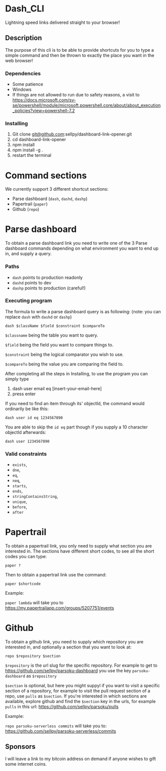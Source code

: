 # Dash_CLI

Lightning speed links delivered straight to your browser!

## Description

The purpose of this cli is to be able to provide shortcuts for you to type a simple command and then be thrown to exactly the place you want in the web browser! 

### Dependencies

* Some patience
* Windows
* If things are not allowed to run due to safety reasons, a visit to https://docs.microsoft.com/sv-se/powershell/module/microsoft.powershell.core/about/about_execution_policies?view=powershell-7.2

### Installing

1. Git clone git@github.com:sellpy/dashboard-link-opener.git
2. cd dashboard-link-opener
3. npm install
4. npm install -g .
5. restart the terminal

# Command sections
We currently support 3 different shortcut sections:
* Parse dashboard (`dash`, `dashd`, `dashp`)
* Papertrail (`paper`)
* Github (`repo`)

# Parse dashboard

To obtain a parse dashboard link you need to write one of the 3 Parse dashboard commands depending on what environment you want to end up in, and supply a query.

### Paths

* `dash` points to production readonly
* `dashd` points to dev
* `dashp` points to production (careful!)

### Executing program
The formula to write a parse dashboard query is as following:
(note: you can replace `dash` with `dashd` or `dashp`)

`dash $className $field $constraint $compareTo`

`$classname` being the table you want to query.

`$field` being the field you want to compare things to.

`$constraint` being the logical comparator you wish to use.

`$compareTo` being the value you are comparing the field to. 

After completing all the steps in Installing, to use the program you can simply type
1. dash user email eq [insert-your-email-here]
2. press enter

If you need to find an item through its' objectId, the command would ordinarily be like this:

`dash user id eq 1234567890`

You are able to skip the `id eq` part though if you supply a 10 character objectId afterwards:

`dash user 1234567890`

### Valid constraints

* `exists`,
* `dne`,
* `eq`,
* `neq`,
* `starts`,
* `ends`,
* `stringContainsString`,
* `unique`,
* `before`,
* `after`


# Papertrail

To obtain a papertrail link, you only need to supply what section you are interested in. The sections have different short codes, to see all the short codes you can type:

`paper ?`

Then to obtain a papertrail link use the command:

`paper $shortcode`

Example:

`paper lambda` will take you to https://my.papertrailapp.com/groups/5207751/events


# Github

To obtain a github link, you need to supply which repository you are interested in, and optionally a section that you want to look at:

`repo $repository $section`

`$repository` is the url slug for the specific repository. For example to get to https://github.com/sellpy/parsoku-dashboard you use the key `parsoku-dashboard` as `$repository`

`$section` is optional, but here you might suppyl if you want to visit a specific section of a repository, for example to visit the pull request section of a repo, use `pulls` as `$section`. If you're interested in which sections are available, explore github and find the `$section` key in the urls, for example `pulls` in this url: https://github.com/sellpy/parsoku/pulls

Example:

`repo parsoku-serverless commits` will take you to: https://github.com/sellpy/parsoku-serverless/commits

## Sponsors
I will leave a link to my bitcoin address on demand if anyone wishes to gift some internet coins. 
